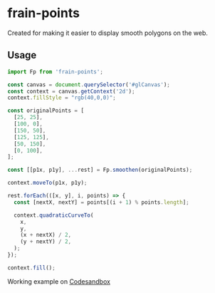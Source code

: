 # frain-points

Created for making it easier to display smooth polygons on the web.

## Usage
```js
import Fp from 'frain-points';

const canvas = document.querySelector('#glCanvas');
const context = canvas.getContext('2d');
context.fillStyle = "rgb(40,0,0)";

const originalPoints = [
  [25, 25],
  [100, 0],
  [150, 50],
  [125, 125],
  [50, 150],
  [0, 100],
];

const [[p1x, p1y], ...rest] = Fp.smoothen(originalPoints);

context.moveTo(p1x, p1y);

rest.forEach(([x, y], i, points) => {
  const [nextX, nextY] = points[(i + 1) % points.length];

  context.quadraticCurveTo(
    x, 
    y, 
    (x + nextX) / 2, 
    (y + nextY) / 2,
  );
});

context.fill();
```

Working example on [Codesandbox](https://codesandbox.io/s/eloquent-drake-zyymz)